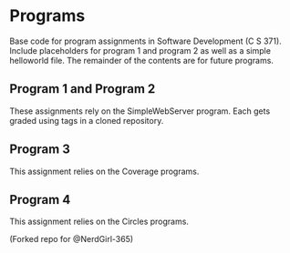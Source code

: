 # Programs
Base code for program assignments in Software Development (C S 371). 
Include placeholders for program 1 and program 2 as well as a simple helloworld file.
The remainder of the contents are for future programs.

## Program 1 and Program 2
These assignments rely on the SimpleWebServer program. Each gets graded using tags in a cloned repository. 

## Program 3
This assignment relies on the Coverage programs. 

## Program 4
This assignment relies on the Circles programs. 


(Forked repo for @NerdGirl-365)